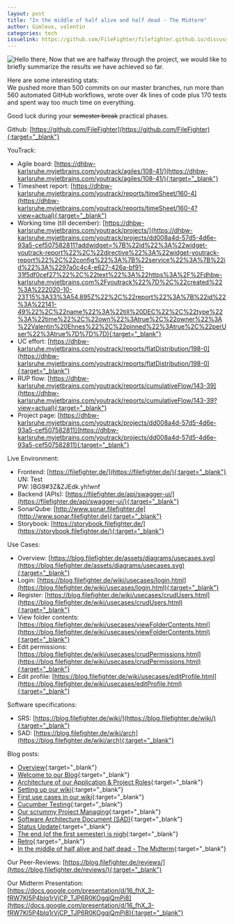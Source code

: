 ```yaml
---
layout: post
title: "In the middle of half alive and half dead - The Midterm"
author: Gimleux, valentin
categories: tech
issuelink: https://github.com/FileFighter/filefighter.github.io/discussions/56
---
```

<img src="https://i.giphy.com/media/Nx0rz3jtxtEre/giphy.webp" alt="Hello there,"/>  
Now that we are halfway through the project, we would like to briefly summarize the results we have achieved so far.

Here are some interesting stats:  
We pushed more than 500 commits on our master branches, run more than 560 automated GitHub workflows, wrote over 4k lines of code plus 170 tests and spent way too much time on everything. 



Good luck during your ~~semester break~~ practical phases.

Github: [https://github.com/FileFighter](https://github.com/FileFighter){:target="_blank"}  

YouTrack:
* Agile board: [https://dhbw-karlsruhe.myjetbrains.com/youtrack/agiles/108-41/](https://dhbw-karlsruhe.myjetbrains.com/youtrack/agiles/108-41/){:target="_blank"}
* Timesheet report: [https://dhbw-karlsruhe.myjetbrains.com/youtrack/reports/timeSheet/160-4](https://dhbw-karlsruhe.myjetbrains.com/youtrack/reports/timeSheet/160-4?view=actual){:target="_blank"}
* Working time (till december): [https://dhbw-karlsruhe.myjetbrains.com/youtrack/projects/](https://dhbw-karlsruhe.myjetbrains.com/youtrack/projects/dd008a4d-57d5-4d6e-93a5-cef507582811?addwidget=%7B%22id%22%3A%22widget-youtrack-report%22%2C%22directive%22%3A%22widget-youtrack-report%22%2C%22config%22%3A%7B%22service%22%3A%7B%22id%22%3A%2297a0c4c4-e627-426a-bf91-31f5df0cef27%22%2C%22text%22%3A%22https%3A%2F%2Fdhbw-karlsruhe.myjetbrains.com%2Fyoutrack%22%7D%2C%22created%22%3A%222020-10-23T15%3A33%3A54.895Z%22%2C%22report%22%3A%7B%22id%22%3A%22141-49%22%2C%22name%22%3A%22till%20DEC%22%2C%22type%22%3A%22time%22%2C%22own%22%3Atrue%2C%22owner%22%3A%22Valentin%20Ehnes%22%2C%22pinned%22%3Atrue%2C%22perUser%22%3Atrue%7D%7D%7D){:target="_blank"}
* UC effort: [https://dhbw-karlsruhe.myjetbrains.com/youtrack/reports/flatDistribution/198-0](https://dhbw-karlsruhe.myjetbrains.com/youtrack/reports/flatDistribution/198-0){:target="_blank"}
* RUP flow: [https://dhbw-karlsruhe.myjetbrains.com/youtrack/reports/cumulativeFlow/143-39](https://dhbw-karlsruhe.myjetbrains.com/youtrack/reports/cumulativeFlow/143-39?view=actual){:target="_blank"}
* Project page: [https://dhbw-karlsruhe.myjetbrains.com/youtrack/projects/dd008a4d-57d5-4d6e-93a5-cef507582811](https://dhbw-karlsruhe.myjetbrains.com/youtrack/projects/dd008a4d-57d5-4d6e-93a5-cef507582811){:target="_blank"}

Live Environment:
* Frontend: [https://filefighter.de/](https://filefighter.de/){:target="_blank"}  
UN: Test  
PW: )BG9#3Z&ZJEdk.yh!wnf
* Backend (APIs): [https://filefighter.de/api/swagger-ui/](https://filefighter.de/api/swagger-ui/){:target="_blank"}
* SonarQube: [http://www.sonar.filefighter.de](http://www.sonar.filefighter.de){:target="_blank"}
* Storybook: [https://storybook.filefighter.de/](https://storybook.filefighter.de/){:target="_blank"}

Use Cases:
* Overview: [https://blog.filefighter.de/assets/diagrams/usecases.svg](https://blog.filefighter.de/assets/diagrams/usecases.svg){:target="_blank"} 
* Login: [https://blog.filefighter.de/wiki/usecases/login.html](https://blog.filefighter.de/wiki/usecases/login.html){:target="_blank"} 
* Register: [https://blog.filefighter.de/wiki/usecases/crudUsers.html](https://blog.filefighter.de/wiki/usecases/crudUsers.html){:target="_blank"} 
* View folder contents: [https://blog.filefighter.de/wiki/usecases/viewFolderContents.html](https://blog.filefighter.de/wiki/usecases/viewFolderContents.html){:target="_blank"} 
* Edit permissions: [https://blog.filefighter.de/wiki/usecases/crudPermissions.html](https://blog.filefighter.de/wiki/usecases/crudPermissions.html){:target="_blank"} 
* Edit profile: [https://blog.filefighter.de/wiki/usecases/editProfile.html](https://blog.filefighter.de/wiki/usecases/editProfile.html){:target="_blank"} 

Software specifications:
* SRS: [https://blog.filefighter.de/wiki/](https://blog.filefighter.de/wiki/){:target="_blank"} 
* SAD: [https://blog.filefighter.de/wiki/arch](https://blog.filefighter.de/wiki/arch){:target="_blank"} 

Blog posts:
* [Overview](https://blog.filefighter.de/blog/){:target="_blank"} 
* [Welcome to our Blog](https://blog.filefighter.de/intro/2020/09/29/welcome.html){:target="_blank"} 
* [Architecture of our Application & Project Roles](https://blog.filefighter.de/tech/2020/10/10/architecture.html){:target="_blank"} 
* [Setting up our wiki](https://blog.filefighter.de/docu/2020/10/18/setting_up_wiki.html){:target="_blank"} 
* [First use cases in our wiki](https://blog.filefighter.de/docu/2020/10/24/first-usecases.html){:target="_blank"} 
* [Cucumber Testing](https://blog.filefighter.de/tech/2020/10/31/cucumber-testing.html){:target="_blank"} 
* [Our scrummy Project Managing](https://blog.filefighter.de/pm/2020/11/08/project-managment.html){:target="_blank"} 
* [Software Architecture Document (SAD)](https://blog.filefighter.de/pm/2020/11/13/architecture-wiki.html){:target="_blank"} 
* [Status Update](https://blog.filefighter.de/tech/2020/11/22/status-update.html){:target="_blank"} 
* [The end (of the first semester) is nigh](https://blog.filefighter.de/tech/2020/11/29/the-end-is-nigh.html){:target="_blank"} 
* [Retro](https://blog.filefighter.de/pm/2020/12/23/retro.html){:target="_blank"} 
* [In the middle of half alive and half dead - The Midterm](https://blog.filefighter.de/tech/2020/12/24/midterm.html){:target="_blank"} 

Our Peer-Reviews: [https://blog.filefighter.de/reviews/](https://blog.filefighter.de/reviews/){:target="_blank"} 

Our Midterm Presentation: [https://docs.google.com/presentation/d/16_fhX_3-fRW7Kl5P4blq1rVjCP_TJP6R0KOgqjQmPi8](https://docs.google.com/presentation/d/16_fhX_3-fRW7Kl5P4blq1rVjCP_TJP6R0KOgqjQmPi8){:target="_blank"} 
